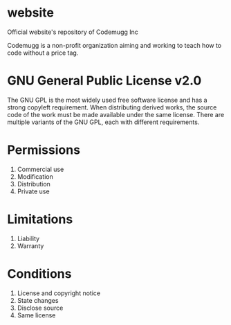 # website
Official website's repository of Codemugg Inc

Codemugg is a non-profit organization aiming and working to teach how to code without a price tag.


# GNU General Public License v2.0
The GNU GPL is the most widely used free software license and has a strong copyleft requirement. When distributing derived works, the source code of the work must be made available under the same license. There are multiple variants of the GNU GPL, each with different requirements.

# Permissions
1. Commercial use
2. Modification
3. Distribution
4. Private use

# Limitations
1. Liability
2.  Warranty

# Conditions
1. License and copyright notice
2. State changes
3. Disclose source
4. Same license
